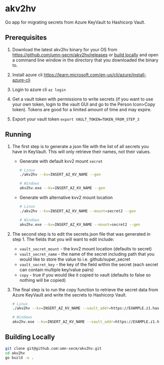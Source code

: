 # akv2hv
Go app for migrating secrets from Azure KeyVault to Hashicorp Vault.

## Prerequisites

1. Download the latest akv2hv binary for your OS from https://github.com/umn-secm/akv2hv/releases or [build locally](./README.md#building-locally) and open a command line window in the directory that you downloaded the binary to.

2. Install azure cli <https://learn.microsoft.com/en-us/cli/azure/install-azure-cli>

3. Login to azure cli `az login`

4. Get a vault token with permissions to write secrets (if you want to use your own token, login to the vault GUI and go to the Person Icon>Copy token). Tokens are good for a limited amount of time and may expire.

5. Export your vault token `export VAULT_TOKEN=TOKEN_FROM_STEP_3`

## Running

1. The first step is to generate a json file with the list of all secrets you have in KeyVault. This will only retrieve their names, not their values.

    - Generate with default kvv2 mount `secret`

        ```bash
        # Linux
        ./akv2hv --kv=INSERT_AZ_KV_NAME --gen

        # Windows
        akv2hv.exe --kv=INSERT_AZ_KV_NAME --gen
        ```

    - Generate with alternative kvv2 mount location

        ```bash
        # Linux
        ./akv2hv --kv=INSERT_AZ_KV_NAME --mount=secret2 --gen

        # Windows
        akv2hv.exe --kv=INSERT_AZ_KV_NAME --mount=secret2 --gen
        ```

2. The second step is to edit the secrets.json file that was generated in step 1. The fields that you will want to edit include:

    - `vault_secret_mount`      - the kvv2 mount location (defaults to secret)
    - `vault_secret_name` 	  - the name of the secret including path that you would like to store the value to i.e. github/super_secret
    - `vault_secret_key`      - the key of the field within the secret (each secret can contain multiple key/value pairs)
    - `copy`                  - true if you would like it copied to vault (defaults to false so nothing will be copied)

3. The final step is to run the copy function to retrieve the secret data from Azure KeyVault and write the secrets to Hashicorp Vault.

    ```bash
    # Linux
    ./akv2hv --kv=INSERT_AZ_KV_NAME --vault_addr=https://EXAMPLE.z1.hashicorp.cloud:8200/ --vault_namespace=admin/namespace --copy

    # Windows
    akv2hv.exe --kv=INSERT_AZ_KV_NAME --vault_addr=https://EXAMPLE.z1.hashicorp.cloud:8200/ --vault_namespace=admin/namespace --copy
    ```

## Building Locally

```bash
git clone git@github.com:umn-secm/akv2hv.git
cd akv2hv
go build -o .
```
